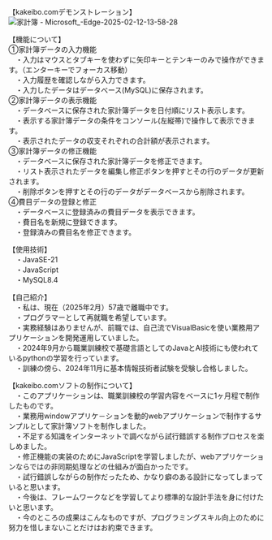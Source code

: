 【kakeibo.comデモンストレーション】
![家計簿 - Microsoft_-Edge-2025-02-12-13-58-28](https://github.com/user-attachments/assets/f262ec98-42d5-4f70-923b-134a8f0fadf3)

【機能について】<br>
①家計簿データの入力機能<br>
　・入力はマウスとタブキーを使わずに矢印キーとテンキーのみで操作ができます。（エンターキーでフォーカス移動）<br>
　・入力履歴を確認しながら入力できます。<br>
　・入力したデータはデータべース(MySQL)に保存されます。<br>
②家計簿データの表示機能<br>
　・データベースに保存された家計簿データを日付順にリスト表示します。<br>
　・表示する家計簿データの条件をコンソール(左縦帯)で操作して表示できます。<br>
　・表示されたデータの収支それぞれの合計額が表示されます。<br>
③家計簿データの修正機能<br>
　・データベースに保存された家計簿データを修正できます。<br>
　・リスト表示されたデータを編集し修正ボタンを押すとその行のデータが更新されます。<br>
　・削除ボタンを押すとその行のデータがデータベースから削除されます。<br>
④費目データの登録と修正<br>
　・データベースに登録済みの費目データを表示できます。<br>
　・費目名を新規に登録できます。<br>
　・登録済みの費目名を修正できます。<br>
 
【使用技術】<br>
　・JavaSE-21<br>
　・JavaScript<br>
　・MySQL8.4<br>

【自己紹介】<br>
　・私は、現在（2025年2月）57歳で離職中です。<br>
　・プログラマーとして再就職を希望しています。<br>
　・実務経験はありませんが、前職では、自己流でVisualBasicを使い業務用アプリケーションを開発運用していました。<br>
　・2024年9月から職業訓練校で基礎言語としてのJavaとAI技術にも使われているpythonの学習を行っています。<br>
　・訓練の傍ら、2024年11月に基本情報技術者試験を受験し合格しました。<br>

【kakeibo.comソフトの制作について】<br>
　・このアプリケーションは、職業訓練校の学習内容をベースに1ヶ月程で制作したものです。<br>
　・業務用windowアプリケ－ションを動的webアプリケーションで制作するサンプルとして家計簿ソフトを制作しました。<br>
　・不足する知識をインターネットで調べながら試行錯誤する制作プロセスを楽しめました。<br>
　・修正機能の実装のためにJavaScriptを学習しましたが、webアプリケーションならではの非同期処理などの仕組みが面白かったです。<br>
　・試行錯誤しながらの制作だったため、かなり癖のある設計になってしまっていると思います。<br>
　・今後は、フレームワークなどを学習してより標準的な設計手法を身に付けたいと思います。<br>
　・今のところの成果はこんなものですが、プログラミングスキル向上のために努力を惜しまないことだけはお約束できます。<br>
